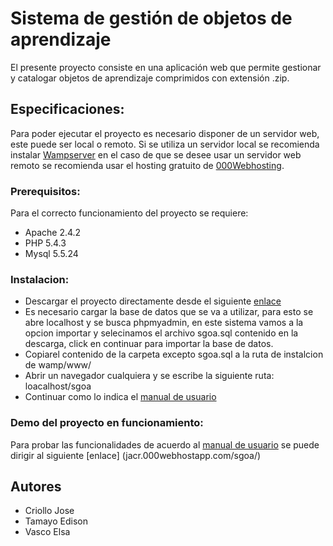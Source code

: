 # Sistema de gestión de objetos de aprendizaje

El presente proyecto consiste en una aplicación web que permite gestionar y catalogar objetos de aprendizaje comprimidos con extensión .zip.

## Especificaciones:

Para poder ejecutar el proyecto es necesario disponer de un servidor web, este puede ser local o remoto. Si se utiliza un servidor local se recomienda instalar [Wampserver](http://www.wampserver.es/) en el caso de que se desee usar un servidor web remoto se recomienda usar el hosting gratuito de [000Webhosting](https://www.000webhost.com/).

### Prerequisitos:
Para el correcto funcionamiento del proyecto se requiere:
* Apache 2.4.2
* PHP 5.4.3
* Mysql 5.5.24

### Instalacion:
* Descargar el proyecto directamente desde el siguiente [enlace](https://github.com/Dayarenth/SistemaDeGestionDeObjetosDeAprendizaje.git)
* Es necesario cargar la base de datos que se va a utilizar, para esto se abre localhost y se busca phpmyadmin, en este sistema vamos a la opcion importar y selecinamos el archivo sgoa.sql contenido en la descarga, click en continuar para importar la base de datos.
* Copiarel contenido de la carpeta excepto sgoa.sql a la ruta de instalcion de wamp/www/ 
* Abrir un navegador cualquiera y se escribe la siguiente ruta: loacalhost/sgoa
* Continuar como lo indica el [manual de usuario](https://github.com/Dayarenth/SistemaDeGestionDeObjetosDeAprendizaje/manual_de_usuario.pdf)

### Demo del proyecto en funcionamiento:
Para probar las funcionalidades de acuerdo al [manual de usuario](https://github.com/Dayarenth/SistemaDeGestionDeObjetosDeAprendizaje/manual_de_usuario.pdf) se puede dirigir al siguiente [enlace]
(jacr.000webhostapp.com/sgoa/)

## Autores
* Criollo Jose
* Tamayo Edison
* Vasco Elsa

